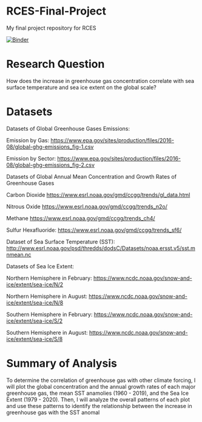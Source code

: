 # RCES-Final-Project
My final project repository for RCES


[![Binder](https://mybinder.org/badge_logo.svg)](https://mybinder.org/v2/gh/hdl2115/rces-final-project/main)

# Research Question

How does the increase in greenhouse gas concentration correlate with sea surface temperature and sea ice extent on the global scale?   

# Datasets

Datasets of Global Greenhouse Gases Emissions:

Emission by Gas: https://www.epa.gov/sites/production/files/2016-08/global-ghg-emissions_fig-1.csv

Emission by Sector: https://www.epa.gov/sites/production/files/2016-08/global-ghg-emissions_fig-2.csv

Datasets of Global Annual Mean Concentration and Growth Rates of Greenhouse Gases 

Carbon Dioxide https://www.esrl.noaa.gov/gmd/ccgg/trends/gl_data.html

Nitrous Oxide https://www.esrl.noaa.gov/gmd/ccgg/trends_n2o/

Methane https://www.esrl.noaa.gov/gmd/ccgg/trends_ch4/

Sulfur Hexafluoride: https://www.esrl.noaa.gov/gmd/ccgg/trends_sf6/

Dataset of Sea Surface Temperature (SST): http://www.esrl.noaa.gov/psd/thredds/dodsC/Datasets/noaa.ersst.v5/sst.mnmean.nc

Datasets of Sea Ice Extent:

Northern Hemisphere in February: https://www.ncdc.noaa.gov/snow-and-ice/extent/sea-ice/N/2

Northern Hemisphere in August: https://www.ncdc.noaa.gov/snow-and-ice/extent/sea-ice/N/8

Southern Hemisphere in February: https://www.ncdc.noaa.gov/snow-and-ice/extent/sea-ice/S/2

Southern Hemisphere in August: https://www.ncdc.noaa.gov/snow-and-ice/extent/sea-ice/S/8


# Summary of Analysis

To determine the correlation of greenhouse gas with other climate forcing, I will plot the global concentration and the annual growth rates of each major greenhouse gas, the mean SST anamolies (1960 - 2019), and the Sea Ice Extent (1979 - 2020). Then, I will analyze the overall patterns of each plot and use these patterns to identify the relationship between the increase in greenhouse gas with the SST anomal  

